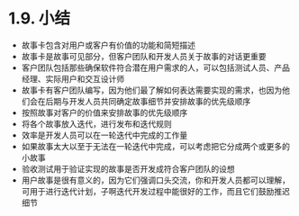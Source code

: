 # 1.9. 小结

- 故事卡包含对用户或客户有价值的功能和简短描述
- 故事卡是故事可见部分，但客户团队和开发人员关于故事的对话更重要
- 客户团队包括那些确保软件符合潜在用户需求的人，可以包括测试人员、产品经理、实际用户和交互设计师
- 故事卡有客户团队编写，因为他们最了解如何表达需要实现的需求，也因为他们会在后期与开发人员共同确定故事细节并安排故事的优先级顺序
- 按照故事对客户的价值来安排故事的优先级顺序
- 将各个故事放入迭代，进行发布和迭代规则
- 效率是开发人员可以在一轮迭代中完成的工作量
- 如果故事太大以至于无法在一轮迭代中完成，可以考虑把它分成两个或更多的小故事
- 验收测试用于验证实现的故事是否开发成符合客户团队的设想
- 用户故事是很有意义的，因为它们强调口头交流，你和开发人员都可以理解，可用于进行迭代计划，子啊迭代开发过程中能很好的工作，而且它们鼓励推迟细节
